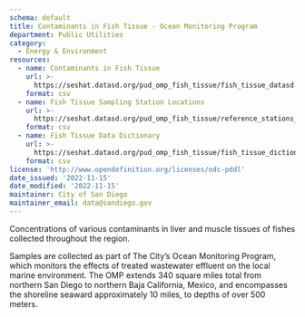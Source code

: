 ```yaml
---
schema: default
title: Contaminants in Fish Tissue - Ocean Monitoring Program
department: Public Utilities
category:
  - Energy & Environment
resources:
  - name: Contaminants in Fish Tissue
    url: >-
      https://seshat.datasd.org/pud_omp_fish_tissue/fish_tissue_datasd.csv
    format: csv
  - name: Fish Tissue Sampling Station Locations
    url: >-
      https://seshat.datasd.org/pud_omp_fish_tissue/reference_stations_fish_tissue.csv
    format: csv
  - name: Fish Tissue Data Dictionary
    url: >-
      https://seshat.datasd.org/pud_omp_fish_tissue/fish_tissue_dictionary_datasd.csv
    format: csv
license: 'http://www.opendefinition.org/licenses/odc-pddl'
date_issued: '2022-11-15'
date_modified: '2022-11-15'
maintainer: City of San Diego
maintainer_email: data@sandiego.gov
---
```

Concentrations of various contaminants in liver and muscle tissues of fishes collected throughout the region. 
<!--more-->
Samples are collected as part of The City’s Ocean Monitoring Program, which monitors the effects of treated wastewater effluent on the local marine environment. The OMP extends 340 square miles total from northern San Diego to northern Baja California, Mexico, and encompasses the shoreline seaward approximately 10 miles, to depths of over 500 meters.

